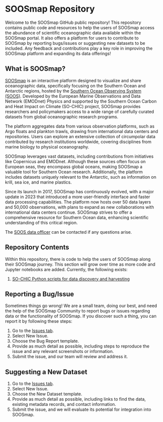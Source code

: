 # SOOSmap Repository
Welcome to the SOOSmap GitHub public repository! This repository contains public code and resources to help the users of SOOSmap access the abundance of scientific oceanographic data available within the SOOSmap portal. It also offers a platform for users to contribute to SOOSmap by reporting bugs/issues or suggesting new datasets to be included. Any feedback and contributions play a key role in improving the SOOSmap platform and expanding its data offerings!

## What is SOOSmap?
[SOOSmap](https://www.soosmap.aq) is an interactive platform designed to visualize and share oceanographic data, specifically focusing on the Southern Ocean and Antarctic regions, hosted by the [Southern Ocean Observing System (SOOS)](https://soos.aq). Developed by the European Marine Observations and Data Network (EMODnet) Physics and supported by the Southern Ocean Carbon and Heat Impact on Climate (SO-CHIC) project, SOOSmap provides researchers and policymakers access to a wide range of carefully curated datasets from global oceanographic research programs.

The platform aggregates data from various observation platforms, such as Argo floats and plankton trawls, drawing from international data centers and repositories. Users can explore an extensive collection of circumpolar data contributed by research institutions worldwide, covering disciplines from marine biology to physical oceanography.

SOOSmap leverages vast datasets, including contributions from initiatives like Copernicus and EMODnet. Although these sources often focus on European seas, they encompass global oceans, making SOOSmap a valuable tool for Southern Ocean research. Additionally, the platform includes datasets uniquely relevant to the Antarctic, such as information on krill, sea ice, and marine plastics.

Since its launch in 2017, SOOSmap has continuously evolved, with a major update in 2023 that introduced a more user-friendly interface and faster data processing capabilities. The platform now hosts over 50 data layers and 50,000 observations, with plans to expand as new collaborations with international data centers continue. SOOSmap strives to offer a comprehensive resource for Southern Ocean data, enhancing scientific understanding of this critical region.

The [SOOS data officer](mailto:data@soos.aq) can be contacted if any questions arise.

## Repository Contents
Within this repository, there is code to help the users of SOOSmap along their SOOSmap journey. This section will grow over time as more code and Jupyter notebooks are added. Currently, the following exists:
1. [SO-CHIC Python scripts for data discovery and harvesting](m2m-code/SO_CHIC_M2M_ToolBox.ipynb)

## Reporting a Bug/Issue
Sometimes things go wrong! We are a small team, doing our best, and need the help of the SOOSmap Community to report bugs or issues regarding data or the functionality of SOOSmap. If you discover such a thing, you can report it by following these steps:

1. Go to the [Issues tab](https://github.com/soosmap/soosmap-public/issues).
2. Select New Issue.
3. Choose the Bug Report template.
4. Provide as much detail as possible, including steps to reproduce the issue and any relevant screenshots or information.
5. Submit the issue, and our team will review and address it.

## Suggesting a New Dataset
1. Go to the [Issues tab](https://github.com/soosmap/soosmap-public/issues).
2. Select New Issue.
3. Choose the New Dataset template.
4. Provide as much detail as possible, including links to find the data, existing metadata records, and contact information.
5. Submit the issue, and we will evaluate its potential for integration into SOOSmap.
